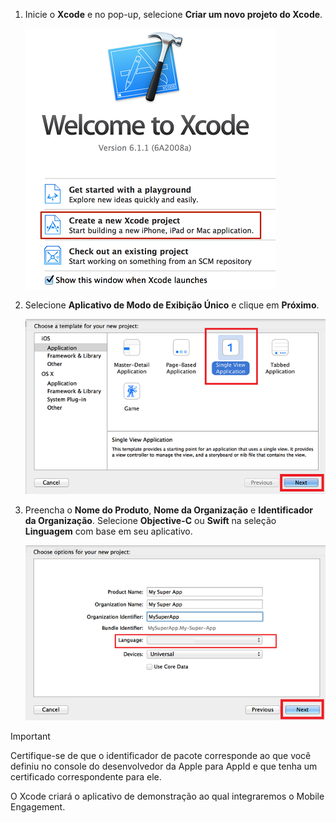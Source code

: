 1. Inicie o **Xcode** e no pop-up, selecione **Criar um novo projeto do Xcode**.
   
    ![](./media/mobile-engagement-create-new-ios-app/xcode-new-project.png)
2. Selecione **Aplicativo de Modo de Exibição Único** e clique em **Próximo**.
   
    ![](./media/mobile-engagement-create-new-ios-app/xcode-simple-view.png)
3. Preencha o **Nome do Produto**, **Nome da Organização** e **Identificador da Organização**. Selecione **Objective-C** ou **Swift** na seleção **Linguagem** com base em seu aplicativo.
   
    ![](./media/mobile-engagement-create-new-ios-app/xcode-project-props.png)

> [!IMPORTANT]
> Certifique-se de que o identificador de pacote corresponde ao que você definiu no console do desenvolvedor da Apple para AppId e que tenha um certificado correspondente para ele.
> 
> 

O Xcode criará o aplicativo de demonstração ao qual integraremos o Mobile Engagement.

<!---HONumber=Oct15_HO3-->